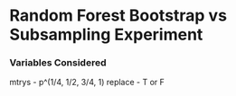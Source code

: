 # Random Forest Bootstrap vs Subsampling Experiment

### Variables Considered
mtrys - p^(1/4, 1/2, 3/4, 1)
replace - T or F